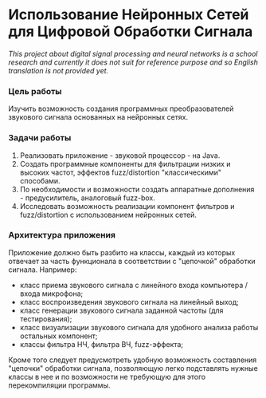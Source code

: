 # Использование Нейронных Сетей для Цифровой Обработки Сигнала

_This project about digital signal processing and neural networks is a school research and currently it does not suit for reference purpose and so English translation is not provided yet._

### Цель работы

Изучить возможность создания программных преобразователей звукового сигнала основанных на нейронных сетях.

### Задачи работы

1. Реализовать приложение - звуковой процессор - на Java.
2. Создать программные компоненты для фильтрации низких и высоких частот, эффектов fuzz/distortion "классическими" способами.
3. По необходимости и возможности создать аппаратные дополнения - предусилитель, аналоговый fuzz-box.
4. Исследовать возможность реализации компонент фильтров и fuzz/distortion с использованием нейронных сетей.

### Архитектура приложения

Приложение должно быть разбито на классы, каждый из которых отвечает за часть функционала в соответствии с "цепочкой" обработки сигнала. Например:

- класс приема звукового сигнала с линейного входа компьютера / входа микрофона;
- класс воспроизведения звукового сигнала на линейный выход;
- класс генерации звукового сигнала заданной частоты (для тестирования);
- класс визуализации звукового сигнала для удобного анализа работы остальных компонент;
- классы фильтра НЧ, фильтра ВЧ, fuzz-эффекта;

Кроме того следует предусмотреть удобную возможность составления "цепочки" обработки сигнала, позволяющую легко подставлять нужные классы в нее и по возможности не требующую для этого перекомпиляции программы.


